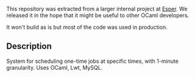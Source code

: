 This repository was extracted from a larger internal project at
[Esper](https://esper.com).
We released it in the hope that it might be useful to other
OCaml developers.

It won't build as is but most of the code was used in production.

Description
-----------

System for scheduling one-time jobs at specific times, with 1-minute 
granularity. Uses OCaml, Lwt, MySQL.
